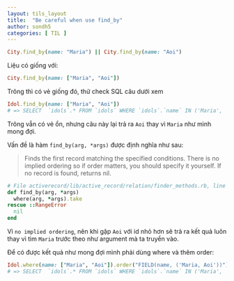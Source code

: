 ```yaml
---
layout: tils_layout
title:  "Be careful when use find_by"
author: sondh5
categories: [ TIL ]
---
```


```ruby
City.find_by(name: "Maria") || City.find_by(name: "Aoi")
```
Liệu có giống với:
```ruby
City.find_by(name: ["Maria", "Aoi"])
```

Trông thì có vẻ giống đó, thử check SQL câu dưới xem

```ruby
Idol.find_by(name: ["Maria", "Aoi"])
# => SELECT  `idols`.* FROM `idols` WHERE `idols`.`name` IN ('Maria', 'Aoi') LIMIT 1
```
Trông vẫn có vẻ ổn, nhưng câu này lại trả ra `Aoi` thay vì `Maria` như mình mong đợi.

Vấn đề là hàm `find_by(arg, *args)` được định nghĩa như sau:

>Finds the first record matching the specified conditions. There is no implied ordering so if order matters, you should specify it yourself.
>If no record is found, returns nil.

```ruby
# File activerecord/lib/active_record/relation/finder_methods.rb, line 80
def find_by(arg, *args)
  where(arg, *args).take
rescue ::RangeError
  nil
end
```

Vì `no implied ordering`, nên khi gặp `Aoi` với id nhỏ hơn sẽ trả ra kết quả luôn thay vì tìm `Maria` trước theo như argument mà ta truyền vào.

Để có được kết quả như mong đợi mình phải dùng where và thêm order:
```ruby
Idol.where(name: ["Maria", "Aoi"]).order("FIELD(name, ('Maria, Aoi'))").take
# => SELECT  `idols`.* FROM `idols` WHERE `idols`.`name` IN ('Maria', 'Aoi') ORDER BY FIELD(name, ('Maria, Aoi')) LIMIT 1
```
